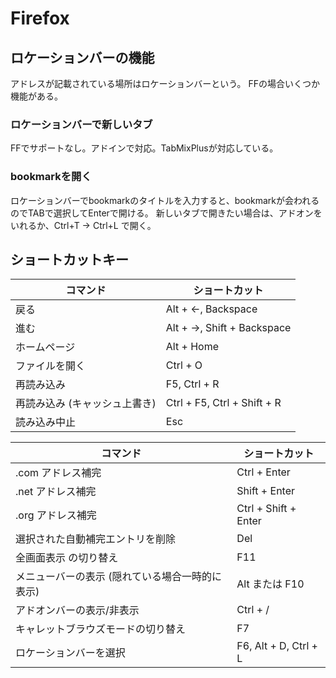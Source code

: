# Firefox

## ロケーションバーの機能
アドレスが記載されている場所はロケーションバーという。
FFの場合いくつか機能がある。

### ロケーションバーで新しいタブ
FFでサポートなし。アドインで対応。TabMixPlusが対応している。

### bookmarkを開く
ロケーションバーでbookmarkのタイトルを入力すると、bookmarkが会われるのでTABで選択してEnterで開ける。
新しいタブで開きたい場合は、アドオンをいれるか、Ctrl+T -> Ctrl+L で開く。

## ショートカットキー

| コマンド                      | ショートカット              |
|-------------------------------|-----------------------------|
| 戻る                          | Alt + ←, Backspace          |
| 進む                          | Alt + →, Shift + Backspace  |
| ホームページ                  | Alt + Home                  |
| ファイルを開く                | Ctrl + O                    |
| 再読み込み                    | F5, Ctrl + R                |
| 再読み込み (キャッシュ上書き) | Ctrl + F5, Ctrl + Shift + R |
| 読み込み中止                  | Esc                         |

| コマンド                                        | ショートカット        |
|-------------------------------------------------|-----------------------|
| .com アドレス補完                               | Ctrl + Enter          |
| .net アドレス補完                               | Shift + Enter         |
| .org アドレス補完                               | Ctrl + Shift + Enter  |
| 選択された自動補完エントリを削除                | Del                   |
| 全画面表示 の切り替え                           | F11                   |
| メニューバーの表示 (隠れている場合一時的に表示) | Alt または F10        |
| アドオンバーの表示/非表示                       | Ctrl + /              |
| キャレットブラウズモードの切り替え              | F7                    |
| ロケーションバーを選択                          | F6, Alt + D, Ctrl + L |

